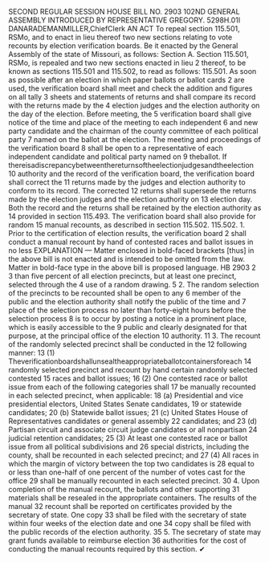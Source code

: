 SECOND REGULAR SESSION
HOUSE BILL NO. 2903
102ND GENERAL ASSEMBLY
INTRODUCED BY REPRESENTATIVE GREGORY.
5298H.01I DANARADEMANMILLER,ChiefClerk
AN ACT
To repeal section 115.501, RSMo, and to enact in lieu thereof two new sections relating to
vote recounts by election verification boards.
Be it enacted by the General Assembly of the state of Missouri, as follows:
Section A. Section 115.501, RSMo, is repealed and two new sections enacted in lieu
2 thereof, to be known as sections 115.501 and 115.502, to read as follows:
115.501. As soon as possible after an election in which paper ballots or ballot cards
2 are used, the verification board shall meet and check the addition and figures on all tally
3 sheets and statements of returns and shall compare its record with the returns made by the
4 election judges and the election authority on the day of the election. Before meeting, the
5 verification board shall give notice of the time and place of the meeting to each independent
6 and new party candidate and the chairman of the county committee of each political party
7 named on the ballot at the election. The meeting and proceedings of the verification board
8 shall be open to a representative of each independent candidate and political party named on
9 theballot. If thereisadiscrepancybetweenthereturnsoftheelectionjudgesandtheelection
10 authority and the record of the verification board, the verification board shall correct the
11 returns made by the judges and election authority to conform to its record. The corrected
12 returns shall supersede the returns made by the election judges and the election authority on
13 election day. Both the record and the returns shall be retained by the election authority as
14 provided in section 115.493. The verification board shall also provide for random
15 manual recounts, as described in section 115.502.
115.502. 1. Prior to the certification of election results, the verification board
2 shall conduct a manual recount by hand of contested races and ballot issues in no less
EXPLANATION — Matter enclosed in bold-faced brackets [thus] in the above bill is not enacted and is
intended to be omitted from the law. Matter in bold-face type in the above bill is proposed language.
HB 2903 2
3 than five percent of all election precincts, but at least one precinct, selected through the
4 use of a random drawing.
5 2. The random selection of the precincts to be recounted shall be open to any
6 member of the public and the election authority shall notify the public of the time and
7 place of the selection process no later than forty-eight hours before the selection process
8 is to occur by posting a notice in a prominent place, which is easily accessible to the
9 public and clearly designated for that purpose, at the principal office of the election
10 authority.
11 3. The recount of the randomly selected precinct shall be conducted in the
12 following manner:
13 (1) Theverificationboardshallunsealtheappropriateballotcontainersforeach
14 randomly selected precinct and recount by hand certain randomly selected contested
15 races and ballot issues;
16 (2) One contested race or ballot issue from each of the following categories shall
17 be manually recounted in each selected precinct, when applicable:
18 (a) Presidential and vice presidential electors, United States Senate candidates,
19 or statewide candidates;
20 (b) Statewide ballot issues;
21 (c) United States House of Representatives candidates or general assembly
22 candidates; and
23 (d) Partisan circuit and associate circuit judge candidates or all nonpartisan
24 judicial retention candidates;
25 (3) At least one contested race or ballot issue from all political subdivisions and
26 special districts, including the county, shall be recounted in each selected precinct; and
27 (4) All races in which the margin of victory between the top two candidates is
28 equal to or less than one-half of one percent of the number of votes cast for the office
29 shall be manually recounted in each selected precinct.
30 4. Upon completion of the manual recount, the ballots and other supporting
31 materials shall be resealed in the appropriate containers. The results of the manual
32 recount shall be reported on certificates provided by the secretary of state. One copy
33 shall be filed with the secretary of state within four weeks of the election date and one
34 copy shall be filed with the public records of the election authority.
35 5. The secretary of state may grant funds available to reimburse election
36 authorities for the cost of conducting the manual recounts required by this section.
✔